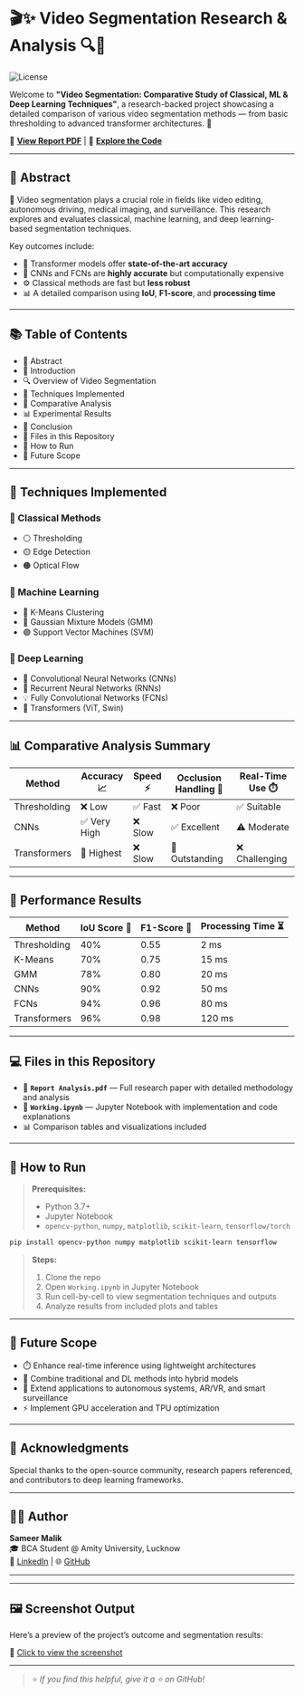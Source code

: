 
# 🎬✨ Video Segmentation Research & Analysis 🔍🧠

![License](https://img.shields.io/badge/License-MIT-green)

Welcome to **"Video Segmentation: Comparative Study of Classical, ML & Deep Learning Techniques"**, a research-backed project showcasing a detailed comparison of various video segmentation methods — from basic thresholding to advanced transformer architectures. 🚀

📄 **[View Report PDF](./Report%20Analysis.pdf)** | 🧪 **[Explore the Code](./Working.ipynb)**

---

## 📌 Abstract

🎥 Video segmentation plays a crucial role in fields like video editing, autonomous driving, medical imaging, and surveillance. This research explores and evaluates classical, machine learning, and deep learning-based segmentation techniques.

Key outcomes include:
- 🚀 Transformer models offer **state-of-the-art accuracy**
- 🧠 CNNs and FCNs are **highly accurate** but computationally expensive
- ⚙️ Classical methods are fast but **less robust**
- 📊 A detailed comparison using **IoU**, **F1-score**, and **processing time**

---

## 📚 Table of Contents

- 📝 Abstract
- 📖 Introduction
- 🔍 Overview of Video Segmentation
- 🧪 Techniques Implemented
- 🧮 Comparative Analysis
- 📊 Experimental Results
- 🧠 Conclusion
- 📂 Files in this Repository
- 🚀 How to Run
- 📌 Future Scope

---

## 🧠 Techniques Implemented

### 🔹 Classical Methods
- ⚪ Thresholding
- 🟡 Edge Detection
- 🟠 Optical Flow

### 🔸 Machine Learning
- 🔵 K-Means Clustering
- 🔴 Gaussian Mixture Models (GMM)
- 🟣 Support Vector Machines (SVM)

### 🔺 Deep Learning
- 🤖 Convolutional Neural Networks (CNNs)
- 🧠 Recurrent Neural Networks (RNNs)
- 💡 Fully Convolutional Networks (FCNs)
- 🚀 Transformers (ViT, Swin)

---

## 📊 Comparative Analysis Summary

| Method       | Accuracy 📈 | Speed ⚡ | Occlusion Handling 🧱 | Real-Time Use ⏱️ |
|--------------|-------------|----------|------------------------|------------------|
| Thresholding | ❌ Low       | ✅ Fast   | ❌ Poor                 | ✅ Suitable       |
| CNNs         | ✅ Very High | ❌ Slow  | ✅ Excellent            | ⚠️ Moderate      |
| Transformers | 🚀 Highest  | ❌ Slow  | 🌟 Outstanding          | ❌ Challenging   |

---

## 🧪 Performance Results

| Method        | IoU Score 📐 | F1-Score 🎯 | Processing Time ⏳ |
|---------------|--------------|-------------|---------------------|
| Thresholding  | 40%          | 0.55        | 2 ms                |
| K-Means       | 70%          | 0.75        | 15 ms               |
| GMM           | 78%          | 0.80        | 20 ms               |
| CNNs          | 90%          | 0.92        | 50 ms               |
| FCNs          | 94%          | 0.96        | 80 ms               |
| Transformers  | 96%          | 0.98        | 120 ms              |

---

## 💻 Files in this Repository

- 📘 **`Report Analysis.pdf`** — Full research paper with detailed methodology and analysis
- 🧪 **`Working.ipynb`** — Jupyter Notebook with implementation and code explanations
- 📊 Comparison tables and visualizations included

---

## 🚀 How to Run

> **Prerequisites:**
> - Python 3.7+
> - Jupyter Notebook
> - `opencv-python`, `numpy`, `matplotlib`, `scikit-learn`, `tensorflow/torch`

```bash
pip install opencv-python numpy matplotlib scikit-learn tensorflow
```

> **Steps:**
> 1. Clone the repo
> 2. Open `Working.ipynb` in Jupyter Notebook
> 3. Run cell-by-cell to view segmentation techniques and outputs
> 4. Analyze results from included plots and tables

---

## 🔮 Future Scope

- ⏱️ Enhance real-time inference using lightweight architectures
- 🧩 Combine traditional and DL methods into hybrid models
- 🚗 Extend applications to autonomous systems, AR/VR, and smart surveillance
- ⚡ Implement GPU acceleration and TPU optimization

---

## 🙌 Acknowledgments

Special thanks to the open-source community, research papers referenced, and contributors to deep learning frameworks.

---

## 🧑‍💻 Author

**Sameer Malik**  
🎓 BCA Student @ Amity University, Lucknow  
🔗 [LinkedIn](https://linkedin.com/in/sameermalik5) | 🌐 [GitHub](https://github.com/mrflint5)

---

---

## 🖼️ Screenshot Output

Here’s a preview of the project’s outcome and segmentation results:

🔗 [Click to view the screenshot](https://drive.google.com/file/d/1ZztTwbFk01fscDhlS3ITj5Y1nK0YKQJf/view?usp=drive_link)


---

> ⭐ *If you find this helpful, give it a ⭐ on GitHub!*

